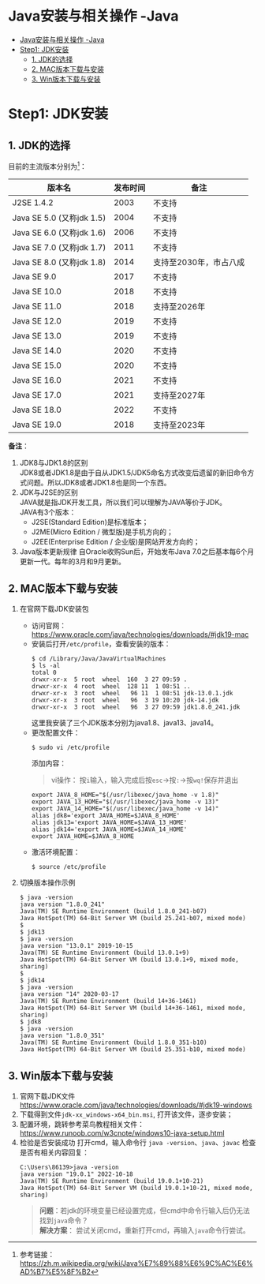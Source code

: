 # Java安装与相关操作 -Java

<!-- @import "[TOC]" {cmd="toc" depthFrom=1 depthTo=6 orderedList=false} -->

<!-- code_chunk_output -->

- [Java安装与相关操作 -Java](#java安装与相关操作-java)
- [Step1: JDK安装](#step1-jdk安装)
  - [1. JDK的选择](#1-jdk的选择)
  - [2. MAC版本下载与安装](#2-mac版本下载与安装)
  - [3. Win版本下载与安装](#3-win版本下载与安装)

<!-- /code_chunk_output -->


# Step1: JDK安装
## 1. JDK的选择
目前的主流版本分别为[^1]：
[^1]: 参考链接：https://zh.m.wikipedia.org/wiki/Java%E7%89%88%E6%9C%AC%E6%AD%B7%E5%8F%B2


| 版本名 | 发布时间 | 备注 | 
| - | - | - |
| J2SE 1.4.2 | 2003 | 不支持 |
| Java SE 5.0 (又称jdk 1.5) | 2004 | 不支持 |
| Java SE 6.0 (又称jdk 1.6) | 2006 | 不支持 |
| Java SE 7.0 (又称jdk 1.7) | 2011 | 不支持 |
| Java SE 8.0 (又称jdk 1.8) | 2014 | 支持至2030年，市占八成 |
| Java SE 9.0 | 2017 | 不支持 |
| Java SE 10.0 | 2018 | 不支持 |
| Java SE 11.0 | 2018 | 支持至2026年 |
| Java SE 12.0 | 2019 | 不支持 |
| Java SE 13.0 | 2019 | 不支持 |
| Java SE 14.0 | 2020 | 不支持 |
| Java SE 15.0 | 2020 | 不支持 |
| Java SE 16.0 | 2021 | 不支持 |
| Java SE 17.0 | 2021 | 支持至2027年 |
| Java SE 18.0 | 2022 | 不支持 |
| Java SE 19.0 | 2018 | 支持至2023年 |


**备注**：  
1. JDK8与JDK1.8的区别  
    JDK8或者JDK1.8是由于自从JDK1.5/JDK5命名方式改变后遗留的新旧命令方式问题。所以JDK8或者JDK1.8也是同一个东西。
2. JDK与J2SE的区别  
    JAVA就是指JDK开发工具，所以我们可以理解为JAVA等价于JDK。  
    JAVA有3个版本：
    + J2SE(Standard Edition)是标准版本；
    + J2ME(Micro Edition / 微型版)是手机方向的；
    + J2EE(Enterprise Edition / 企业版)是网站开发方向的；
3. Java版本更新规律
    自Oracle收购Sun后，开始发布Java 7.0之后基本每6个月更新一代。每年的3月和9月更新。


## 2. MAC版本下载与安装
1. 在官网下载JDK安装包
    + 访问官网：https://www.oracle.com/java/technologies/downloads/#jdk19-mac
    + 安装后打开`/etc/profile`，查看安装的版本：
        ```
        $ cd /Library/Java/JavaVirtualMachines
        $ ls -al
        total 0
        drwxr-xr-x  5 root  wheel  160  3 27 09:59 .
        drwxr-xr-x  4 root  wheel  128 11  1 08:51 ..
        drwxr-xr-x  3 root  wheel   96 11  1 08:51 jdk-13.0.1.jdk
        drwxr-xr-x  3 root  wheel   96  3 19 10:20 jdk-14.jdk
        drwxr-xr-x  3 root  wheel   96  3 27 09:59 jdk1.8.0_241.jdk
        ```
        这里我安装了三个JDK版本分别为java1.8、java13、java14。  
    + 更改配置文件：
        ```
        $ sudo vi /etc/profile
        ```
        添加内容：
        >vi操作： 按`i`输入，输入完成后按`esc`->按`:`->按`wq!`保存并退出  
        ```vi
        export JAVA_8_HOME="$(/usr/libexec/java_home -v 1.8)"
        export JAVA_13_HOME="$(/usr/libexec/java_home -v 13)"
        export JAVA_14_HOME="$(/usr/libexec/java_home -v 14)"
        alias jdk8='export JAVA_HOME=$JAVA_8_HOME'
        alias jdk13='export JAVA_HOME=$JAVA_13_HOME'
        alias jdk14='export JAVA_HOME=$JAVA_14_HOME'
        export JAVA_HOME=$JAVA_8_HOME   
        ```
    + 激活环境配置：  
        ```
        $ source /etc/profile
        ```

2. 切换版本操作示例
    ```
    $ java -version
    java version "1.8.0_241"
    Java(TM) SE Runtime Environment (build 1.8.0_241-b07)
    Java HotSpot(TM) 64-Bit Server VM (build 25.241-b07, mixed mode)
    $ 
    $ jdk13
    $ java -version
    java version "13.0.1" 2019-10-15
    Java(TM) SE Runtime Environment (build 13.0.1+9)
    Java HotSpot(TM) 64-Bit Server VM (build 13.0.1+9, mixed mode, sharing)
    $ 
    $ jdk14
    $ java -version
    java version "14" 2020-03-17
    Java(TM) SE Runtime Environment (build 14+36-1461)
    Java HotSpot(TM) 64-Bit Server VM (build 14+36-1461, mixed mode, sharing)
    $ jdk8
    $ java -version
    java version "1.8.0_351"
    Java(TM) SE Runtime Environment (build 1.8.0_351-b10)
    Java HotSpot(TM) 64-Bit Server VM (build 25.351-b10, mixed mode)
    ```

## 3. Win版本下载与安装
1. 官网下载JDK文件
    https://www.oracle.com/java/technologies/downloads/#jdk19-windows
2. 下载得到文件`jdk-xx_windows-x64_bin.msi`, 打开该文件，逐步安装；
3. 配置环境，跳转参考菜鸟教程相关文件：  
    https://www.runoob.com/w3cnote/windows10-java-setup.html
4. 检验是否安装成功
    打开cmd，输入命令行
    `java -version`、`java`、`javac`
    检查是否有相关内容回复：
    ```
    C:\Users\86139>java -version
    java version "19.0.1" 2022-10-18
    Java(TM) SE Runtime Environment (build 19.0.1+10-21)
    Java HotSpot(TM) 64-Bit Server VM (build 19.0.1+10-21, mixed mode, sharing)
    ```
    > **问题**：若jdk的环境变量已经设置完成，但cmd中命令行输入后仍无法找到`java`命令？  
    **解决方案**： 尝试关闭cmd，重新打开cmd，再输入`java`命令行尝试。